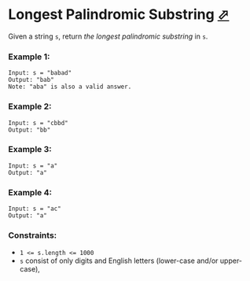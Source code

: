 # Longest Palindromic Substring [⬀](https://leetcode.com/problems/longest-palindromic-substring/)

Given a string `s`, return *the longest palindromic substring* in `s`.


### Example 1:
```
Input: s = "babad"
Output: "bab"
Note: "aba" is also a valid answer.
```

### Example 2:
```
Input: s = "cbbd"
Output: "bb"
```

### Example 3:
```
Input: s = "a"
Output: "a"
```

### Example 4:
```
Input: s = "ac"
Output: "a"
```

### Constraints:

- `1 <= s.length <= 1000`
- `s` consist of only digits and English letters (lower-case and/or upper-case),
